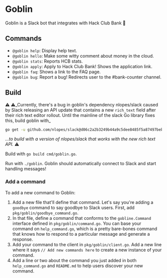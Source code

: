 # Goblin

Goblin is a Slack bot that integrates with Hack Club Bank 🐲

## Commands

- `@goblin help`: Display help text.
- `@goblin hello`: Make some witty comment about money in the cloud.
- `@goblin stats`: Reports HCB stats.
- `@goblin apply`: Apply to Hack Club Bank! Shows the application link.
- `@goblin faq`: Shows a link to the FAQ page.
- `@goblin bug`: Report a bug! Redirects user to the #bank-counter channel.

## Build

⚠️
⚠️_Currently, there's a bug in goblin's dependency nlopes/slack caused by Slack releasing an API update
that contains a new `rich_text` field after their rich text editor rollout. Until the mainline of the
slack Go library fixes this, build goblin with_

```sh
go get -u github.com/nlopes/slack@d06c2a2b3249b44a9c5dee8485f5a87497beb9ea
```

_...to build with a version of nlopes/slack that works with the new rich text API._
⚠️

Build with `go build cmd/goblin.go`.

Run with `./goblin`. Goblin should automatically connect to Slack and start handling messages!

### Add a command

To add a new command to Goblin:

1. Add a new file that'll define that command. Let's say you're adding a `goodbye` command to say
goodbye to Slack users. First, add `pkg/goblin/goodbye_command.go`.
2. In that file, define a command that conforms to the `gobline.Command` interface defined in
`pkg/goblin/command.go`. You can base your command on `help_command.go`, which is a pretty bare-bones command
that knows how to respond to a particular message and generate a response.
3. Add your command to the client in `pkg/goblin/client.go`. Add a new line where it says
`// Add new commands here` to create a new instance of your command.
4. Add a line or two about the command you just added in both `help_command.go` and `README.md` to help
users discover your new command.
